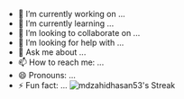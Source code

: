 

- 🔭 I’m currently working on ...
- 🌱 I’m currently learning ...
- 👯 I’m looking to collaborate on ...
- 🤔 I’m looking for help with ...
- 💬 Ask me about ...
- 📫 How to reach me: ...
- 😄 Pronouns: ...
- ⚡ Fun fact: ...
![mdzahidhasan53's Streak](https://github-readme-streak-stats.herokuapp.com/?user=mdzahidhasan53&theme=vue-dark&hide_border=true)
